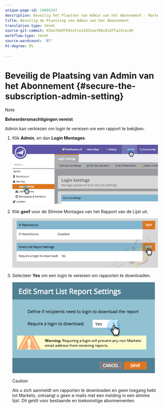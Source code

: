 ```yaml
---
unique-page-id: 10095347
description: Beveilig het Plaatsen van Admin van het Abonnement - Marketo Docs - de Documentatie van het Product
title: Beveilig de Plaatsing van Admin van het Abonnement
translation-type: tm+mt
source-git-commit: 03ee7b69f691efce12825aa708c81dffa23cecd9
workflow-type: tm+mt
source-wordcount: '87'
ht-degree: 0%

---
```



# Beveilig de Plaatsing van Admin van het Abonnement {#secure-the-subscription-admin-setting}

>[!NOTE]
>
>**Beheerdersmachtigingen vereist**

Admin kan verkiezen om login te vereisen om een rapport te bekijken.

1. Klik **Admin**, en dan **Login Montages**.

   ![](assets/image2015-4-29-12-3a46-3a14.png)

1. Klik **geef** voor de Slimme Montages van het Rapport van de Lijst uit.

   ![](assets/image2015-4-29-12-3a50-3a50.png)

1. Selecteer **Yes** om een login te vereisen om rapporten te downloaden.

   ![](assets/image2015-4-29-12-3a53-3a7.png)

   >[!CAUTION]
   >
   >Als u zich aanmeldt om rapporten te downloaden en geen toegang hebt tot Marketo, ontvangt u geen e-mails met een melding in een slimme lijst. Dit geldt voor bestaande en toekomstige abonnementen.
